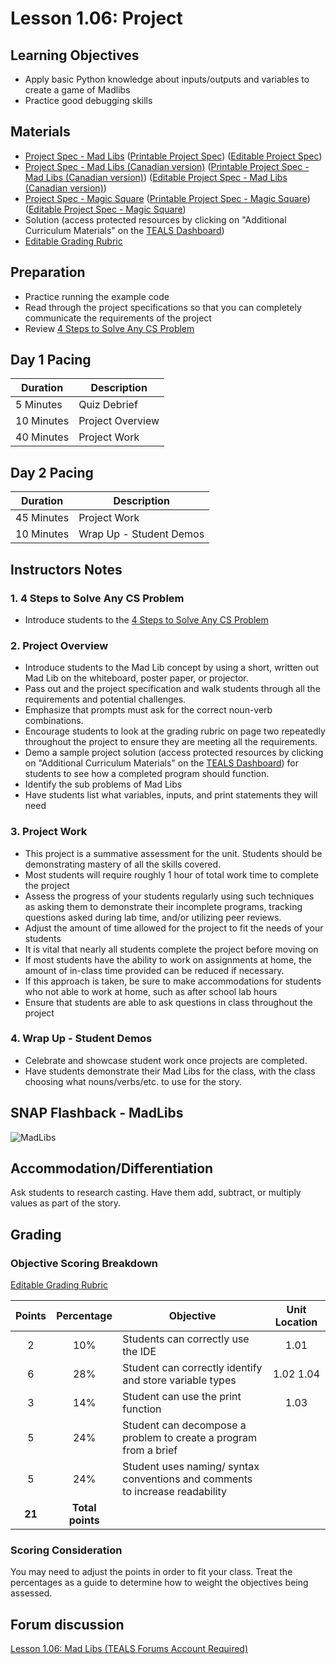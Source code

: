 # Lesson 1.06: Project

## Learning Objectives

* Apply basic Python knowledge about inputs/outputs and variables to create a game of Madlibs
* Practice good debugging skills

## Materials

* [Project Spec - Mad Libs][] ([Printable Project Spec][]) ([Editable Project Spec][])
* [Project Spec - Mad Libs (Canadian version)][] ([Printable Project Spec - Mad Libs (Canadian version)][]) ([Editable Project Spec - Mad Libs (Canadian version)][])
* [Project Spec - Magic Square][] ([Printable Project Spec - Magic Square][]) ([Editable Project Spec - Magic Square][])
* Solution (access protected resources by clicking on "Additional Curriculum Materials" on the [TEALS Dashboard][])
* [Editable Grading Rubric](https://github.com/TEALSK12/2nd-semester-introduction-to-computer-science/raw/master/units/1_unit/06_lesson/rubric.docx)

## Preparation

* Practice running the example code
* Read through the project specifications so that you can completely communicate the requirements of the project
* Review [4 Steps to Solve Any CS Problem]

## Day 1 Pacing

| **Duration** | **Description** |
| ------------ | --------------- |
| 5 Minutes | Quiz Debrief |
| 10 Minutes | Project Overview |
| 40 Minutes | Project Work |

## Day 2 Pacing

| **Duration** | **Description** |
|------------- | ------------------- |
| 45 Minutes | Project Work       |
| 10 Minutes | Wrap Up - Student Demos          |

## Instructors Notes

### 1. 4 Steps to Solve Any CS Problem

* Introduce students to the [4 Steps to Solve Any CS Problem]

### 2.  Project Overview

* Introduce students to the Mad Lib concept by using a short, written out Mad Lib on the whiteboard, poster paper, or projector.
* Pass out and the project specification and walk students through all the requirements and potential challenges.
* Emphasize that prompts must ask for the correct noun-verb combinations.
* Encourage students to look at the grading rubric on page two repeatedly throughout the project to ensure they are meeting all the requirements.
* Demo a sample project solution (access protected resources by clicking on "Additional Curriculum Materials" on the [TEALS Dashboard](https://www.tealsk12.org/dashboard/)) for students to see how a completed program should function.
* Identify the sub problems of Mad Libs
* Have students list what variables, inputs, and print statements they will need  

### 3.  Project Work

* This project is a summative assessment for the unit. Students should be demonstrating mastery of all the skills covered.
* Most students will require roughly 1 hour of total work time to complete the project
* Assess the progress of your students regularly using such techniques as asking them to demonstrate their incomplete programs, tracking questions asked during lab time, and/or utilizing peer reviews.
* Adjust the amount of time allowed for the project to fit the needs of your students
* It is vital that nearly all students complete the project before moving on
* If most students have the ability to work on assignments at home, the amount of in-class time provided can be reduced if necessary.
* If this approach is taken, be sure to make accommodations for students who not able to work at home, such as after school lab hours
* Ensure that students are able to ask questions in class throughout the project

### 4. Wrap Up - Student Demos

* Celebrate and showcase student work once projects are completed.
* Have students demonstrate their Mad Libs for the class, with the class choosing what nouns/verbs/etc. to use for the story.

## SNAP Flashback - MadLibs

  ![MadLibs](lesson1.06%20-%20code.png)

## Accommodation/Differentiation

Ask students to research casting. Have them add, subtract, or multiply values as part of the story.

## Grading

### Objective Scoring Breakdown

[Editable Grading Rubric](https://github.com/TEALSK12/2nd-semester-introduction-to-computer-science/raw/master/units/1_unit/06_lesson/rubric.docx)

| Points | Percentage | Objective | Unit Location |
| :---: | :---: | --- | :---: |
| 2 | 10% | Students can correctly use the IDE | 1.01 |
| 6 | 28% | Student can correctly identify and store variable types | 1.02 1.04 |
| 3 | 14% | Student can use the print function | 1.03 |
| 5 | 24% | Student can decompose a problem to create a program from a brief | |
| 5 | 24% | Student uses naming/ syntax conventions and comments to increase readability | |
| **21** | **Total points** |  | |

### Scoring Consideration

You may need to adjust the points in order to fit your class. Treat the percentages as a guide to determine how to weight the objectives being assessed.

## Forum discussion

[Lesson 1.06: Mad Libs (TEALS Forums Account Required)](https://forums.tealsk12.org/c/2nd-semester-unit-1/1-06-madlibs)

[Mad Libs - Example Code]: project_file.py
[Project Spec - Mad Libs]: project.md
[Project Spec - Mad Libs (Canadian version)]: project_canada.md
[Project Spec - Magic Square]: projecta.md
[TEALS Dashboard]:http:/www.tealsk12.org/dashboard
[4 Steps to Solve Any CS Problem]:https://github.com/TEALS-IntroCS/2nd-semester-introduction-to-computer-science-principles/raw/master/units/4%20Steps%20to%20Solve%20Any%20CS%20Problem.pdf
[printable project Spec]: https://github.com/TEALSK12/2nd-semester-introduction-to-computer-science/raw/master/units/1_unit/06_lesson/project.pdf
[editable project spec]: https://github.com/TEALSK12/2nd-semester-introduction-to-computer-science/raw/master/units/1_unit/06_lesson/project.docx
[printable project Spec - Magic square]: https://github.com/TEALSK12/2nd-semester-introduction-to-computer-science/raw/master/units/1_unit/06_lesson/projecta.pdf
[Editable Project Spec - Magic Square]: https://github.com/TEALSK12/2nd-semester-introduction-to-computer-science/raw/master/units/1_unit/06_lesson/projecta.docx
[printable project Spec - Mad Libs (Canadian version)]: https://github.com/TEALSK12/2nd-semester-introduction-to-computer-science/raw/master/units/1_unit/06_lesson/project_canada.pdf
[Editable Project Spec - Mad Libs (Canadian version)]: https://github.com/TEALSK12/2nd-semester-introduction-to-computer-science/raw/master/units/1_unit/06_lesson/project_canada.docx